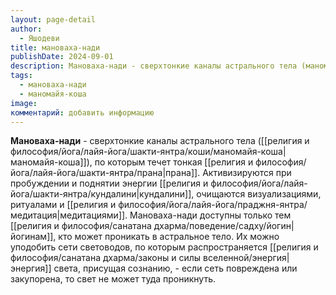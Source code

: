 ```yaml
---
layout: page-detail
author:
  - Яшодеви
title: мановаха-нади
publishDate: 2024-09-01
description: Мановаха-нади - сверхтонкие каналы астрального тела (маномайя-коши), по которым течет тонкая прана. Активизируются при пробуждении и поднятии энергии кундалини, очищаются визуализациями, ритуалами и медитациями.
tags:
  - мановаха-нади
  - маномайя-коша
image: 
комментарий: добавить информацию
---
```

**Мановаха-нади** - cверхтонкие каналы астрального тела ([[религия и философия/йога/лайя-йога/шакти-янтра/коши/маномайя-коша|маномайя-коша]]), по которым течет тонкая [[религия и философия/йога/лайя-йога/шакти-янтра/прана|прана]]. Активизируются при пробуждении и поднятии энергии [[религия и философия/йога/лайя-йога/шакти-янтра/кундалини|кундалини]], очищаются визуализациями, ритуалами и [[религия и философия/йога/лайя-йога/праджня-янтра/медитация|медитациями]]. Мановаха-нади доступны только тем [[религия и философия/санатана дхарма/поведение/садху/йогин|йогинам]], кто может проникать в астральное тело. Их можно уподобить сети световодов, по которым распространяется [[религия и философия/санатана дхарма/законы и силы вселенной/энергия|энергия]] света, присущая сознанию, - если сеть повреждена или закупорена, то свет не может туда проникнуть.

